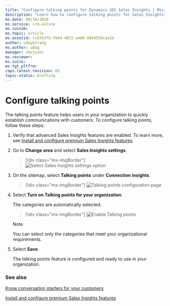 ```yaml
---
title: "Configure talking points for Dynamics 365 Sales Insights | MicrosoftDocs"
description: "Learn how to configure talking points for Sales Insights"
ms.date: 08/10/2020
ms.service: crm-online
ms.custom: 
ms.topic: article
ms.assetid: cc6353f5-f044-4872-a486-9954550caa1b
author: udaykirang
ms.author: udag
manager: shujoshi
ms.reviewer: 
ms.suite: 
ms.tgt_pltfrm: 
caps.latest.revision: 01
topic-status: Drafting
---
```


# Configure talking points

The talking points feature helps users in your organization to quickly establish communications with customers. To configure talking points, follow these steps:

1. Verify that advanced Sales Insights features are enabled. To learn more, see [Install and configure premium Sales Insights features](intro-admin-guide-sales-insights.md#install-and-configure-premium-sales-insights-features). 

2.	Go to **Change area** and select **Sales Insights settings**.

    > [!div class="mx-imgBorder"]
    > ![Select Sales Insights settings option](media/si-admin-change-area-sales-insights-settings.png "Select Sales Insights settings option")

3.  On the sitemap, select **Talking points** under **Connection insights**.

    > [!div class="mx-imgBorder"]
    > ![Talking points configuration page](media/si-admin-talking-points-configuration-page.png "Talking points configuration page")

4. Select **Turn on Talking points for your organization**.

    The categories are automatically selected.

    > [!div class="mx-imgBorder"]
    > ![Enable Talking points](media/si-admin-talking-points-enable.png "Enable Talking points")
        
    > [!NOTE]
    > You can select only the categories that meet your organizational requirements.

5. Select **Save**.<br>

    The talking points feature is configured and ready to use in your organization.

### See also

[Know conversation starters for your customers](../sales/talking-points.md)

[Install and configure premium Sales Insights features](intro-admin-guide-sales-insights.md#install-and-configure-premium-sales-insights-features)